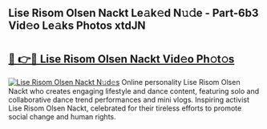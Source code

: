 ## Lise Risom Olsen Nackt Le𝚊k𝚎d N𝚞𝚍e - Part-6b3 Vid𝚎o Le𝚊ks Photos xtdJN

# <h2><a href="http://fb3blo.evod.top/?m=Lise+Risom+Olsen+Nackt">🔗 👉🔴 Lise Risom Olsen Nackt Vid𝚎o Ph𝚘t𝚘s</a></h2>

[![Lise Risom Olsen Nackt N𝚞d𝚎s](https://i.imgur.com/8V9OHl7.gif)](http://fb3blo.evod.top/?m=Lise+Risom+Olsen+Nackt)
Online personality Lise Risom Olsen Nackt who creates engaging lifestyle and dance content, featuring solo and collaborative dance trend performances and mini vlogs. Inspiring activist Lise Risom Olsen Nackt, celebrated for their tireless efforts to promote social change and human rights. 
